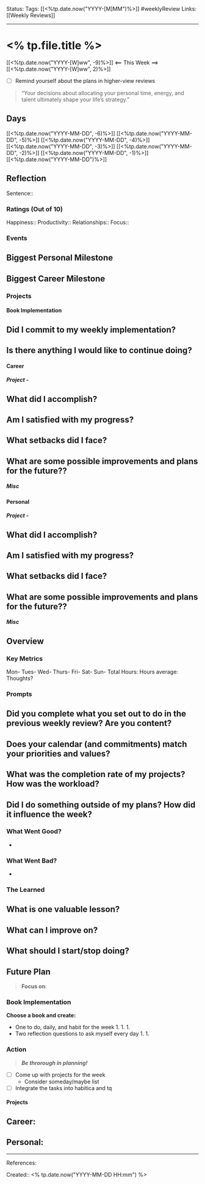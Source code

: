Status:
Tags: [[<%tp.date.now("YYYY-[M]MM")%>]] #weeklyReview
Links: [[Weekly Reviews]]
___
# <% tp.file.title %>
[[<%tp.date.now("YYYY-[W]ww", -9)%>]] <== This Week ==> [[<%tp.date.now("YYYY-[W]ww", 2)%>]]
- [ ] Remind yourself about the plans in higher-view reviews

> “Your decisions about allocating your personal time, energy, and talent ultimately shape your life’s strategy.”
## Days
[[<%tp.date.now("YYYY-MM-DD", -6)%>]]
[[<%tp.date.now("YYYY-MM-DD", -5)%>]]
[[<%tp.date.now("YYYY-MM-DD", -4)%>]]
[[<%tp.date.now("YYYY-MM-DD", -3)%>]]
[[<%tp.date.now("YYYY-MM-DD", -2)%>]]
[[<%tp.date.now("YYYY-MM-DD", -1)%>]]
[[<%tp.date.now("YYYY-MM-DD")%>]]
## Reflection
Sentence:: 
### Ratings (Out of 10)
Happiness:: 
Productivity:: 
Relationships:: 
Focus:: 
### Events
**Biggest Personal Milestone**
- 

**Biggest Career Milestone**
- 
### Projects
#### Book Implementation
**Did I commit to my weekly implementation?**
- 

**Is there anything I would like to continue doing?**
- 
#### Career
##### Project - 
**What did I accomplish?**
- 

**Am I satisfied with my progress?**
- 

**What setbacks did I face?**
- 

**What are some possible improvements and plans for the future??**
- 
##### Misc
#### Personal
##### Project - 
**What did I accomplish?**
- 

**Am I satisfied with my progress?**
- 

**What setbacks did I face?**
- 

**What are some possible improvements and plans for the future??**
- 
##### Misc
## Overview
### Key Metrics
Mon- 
Tues-
Wed-
Thurs- 
Fri- 
Sat- 
Sun- 
Total Hours:
Hours average: 
Thoughts?
### Prompts
**Did you complete what you set out to do in the previous weekly review? Are you content?**
- 

**Does your calendar (and commitments) match your priorities and values?**
- 

**What was the completion rate of my projects? How was the workload?**
- 

**Did I do something outside of my plans? How did it influence the week?**
- 

### What Went Good?
- 
### What Went Bad?
- 
### The Learned
**What is one valuable lesson?**
- 

**What can I improve on?**
- 

**What should I start/stop doing?**
- 

## Future Plan
> **Focus on**: 
### Book Implementation
**Choose a book and create:**
- One to do, daily, and habit for the week
	1. 
	1. 
	1. 
- Two reflection questions to ask myself every day
	1. 
	1. 
### Action
> ***Be throrough in planning!***
- [ ] Come up with projects for the week
	- Consider someday/maybe list
- [ ] Integrate the tasks into habitica and tq
#### Projects
**Career:**
- 

**Personal:**
- 
___
References:

Created:: <% tp.date.now("YYYY-MM-DD HH:mm") %>
